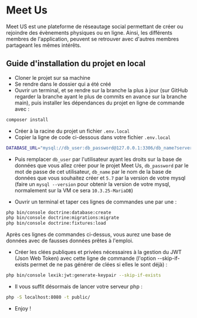 # Meet Us

Meet US est une plateforme de réseautage social permettant de créer ou rejoindre des évènements physiques ou en ligne. Ainsi, les différents membres de l'application, peuvent se retrouver avec d'autres membres partageant les mêmes intérêts.

## Guide d'installation du projet en local

- Cloner le projet sur sa machine
- Se rendre dans le dossier qui a été créé
- Ouvrir un terminal, et se rendre sur la branche la plus à jour (sur GitHub regarder la branche ayant le plus de commits en avance sur la branche main), puis installer les dépendances du projet en ligne de commande avec :

```bash
composer install
```

- Créer à la racine du projet un fichier `.env.local`
- Copier la ligne de code ci-dessous dans votre fichier `.env.local`

```bash
DATABASE_URL="mysql://db_user:db_password@127.0.0.1:3306/db_name?serverVersion=5.7"
```

- Puis remplacer `db_user` par l'utilisateur ayant les droits sur la base de données que vous allez créer pour le projet Meet Us, `db_password` par le mot de passe de cet utilisateur, `db_name` par le nom de la base de données que vous souhaitez créer et `5.7` par la version de votre mysql (faire un `mysql --version` pour obtenir la version de votre mysql, normalement sur la VM ce sera `10.3.25-MariaDB`)

- Ouvrir un terminal et taper ces lignes de commandes une par une :

```bash
php bin/console doctrine:database:create
php bin/console doctrine:migrations:migrate
php bin/console doctrine:fixtures:load
```

Après ces lignes de commandes ci-dessus, vous aurez une base de données avec de fausses données prêtes à l'emploi.

- Créer les clées publiques et privées nécessaires à la gestion du JWT (Json Web Token) avec cette ligne de commande (l'option --skip-if-exists permet de ne pas générer de clées si elles le sont déjà) :

```bash
php bin/console lexik:jwt:generate-keypair --skip-if-exists
```

- Il vous suffit désormais de lancer votre serveur php :

```bash
php -S localhost:8080 -t public/
```

- Enjoy !
